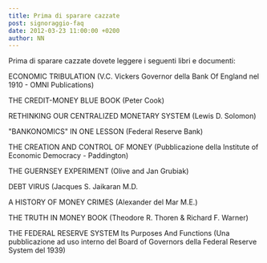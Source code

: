 ```yaml
---
title: Prima di sparare cazzate
post: signoraggio-faq
date: 2012-03-23 11:00:00 +0200
author: NN
---
```

Prima di sparare cazzate dovete leggere i seguenti libri e documenti:

ECONOMIC TRIBULATION
(V.C. Vickers Governor della Bank Of England nel 1910 - OMNI Publications)

THE CREDIT-MONEY BLUE BOOK
(Peter Cook)

RETHINKING OUR CENTRALIZED MONETARY SYSTEM
(Lewis D. Solomon)

"BANKONOMICS" IN ONE LESSON
(Federal Reserve Bank)

THE CREATION AND CONTROL OF MONEY
(Pubblicazione della Institute of Economic Democracy - Paddington)

THE GUERNSEY EXPERIMENT
(Olive and Jan Grubiak)

DEBT VIRUS
(Jacques S. Jaikaran M.D.

A HISTORY OF MONEY CRIMES
(Alexander del Mar M.E.)

THE TRUTH IN MONEY BOOK
(Theodore R. Thoren & Richard F. Warner)

THE FEDERAL RESERVE SYSTEM
Its Purposes And Functions
(Una pubblicazione ad uso interno del Board of Governors
della Federal Reserve System del 1939)